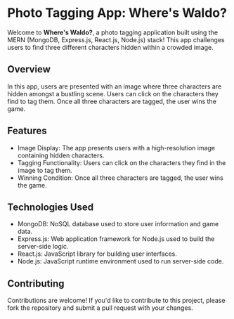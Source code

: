 # Photo Tagging App: Where's Waldo?

Welcome to **Where's Waldo?**, a photo tagging application built using the MERN (MongoDB, Express.js, React.js, Node.js) stack! This app challenges users to find three different characters hidden within a crowded image.

## Overview

In this app, users are presented with an image where three characters are hidden amongst a bustling scene. Users can click on the characters they find to tag them. Once all three characters are tagged, the user wins the game.

## Features

- Image Display: The app presents users with a high-resolution image containing hidden characters.
- Tagging Functionality: Users can click on the characters they find in the image to tag them.
- Winning Condition: Once all three characters are tagged, the user wins the game.

## Technologies Used

- MongoDB: NoSQL database used to store user information and game data.
- Express.js: Web application framework for Node.js used to build the server-side logic.
- React.js: JavaScript library for building user interfaces.
- Node.js: JavaScript runtime environment used to run server-side code.

## Contributing

Contributions are welcome! If you'd like to contribute to this project, please fork the repository and submit a pull request with your changes.
